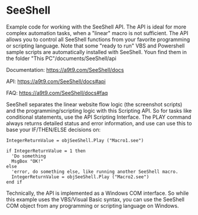 # SeeShell
Example code for working with the SeeShell API. The API is ideal for more complex automation tasks, when a "linear" macro is not sufficient. The API allows you to control all SeeShell functions from your favorite programming or scripting language. Note that some "ready to run" VBS and Powershell sample scripts are automatically installed with SeeShell. Youn find them in the folder "This PC"/documents/SeeShell/api

Documentation: https://a9t9.com/SeeShell/docs

API:  https://a9t9.com/SeeShell/docs#api

FAQ: https://a9t9.com/SeeShell/docs#faq

SeeShell separates the linear website flow logic (the screenshot scripts) and the programming/scripting logic with this Scripting API. So for tasks like conditional statements, use the API Scripting Interface. The PLAY command always returns detailed status and error information, and use can use this to base your IF/THEN/ELSE decisions on:

~~~~
IntegerReturnValue = objSeeShell.Play ("Macro1.see")

if IntegerReturnValue = 1 then
  'Do something
  MsgBox "OK!"
else
  'error, do something else, like running another SeeShell macro.
  IntegerReturnValue = objSeeShell.Play ("Macro2.see")
end if
~~~~

Technically, the API is implemented as a Windows COM interface. So while this example uses the VBS/Visual Basic syntax,  you can use the SeeShell COM object from any programming or scripting language on Windows.

